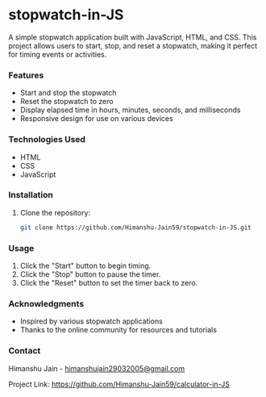 # stopwatch-in-JS
A simple stopwatch application built with JavaScript, HTML, and CSS. This project allows users to start, stop, and reset a stopwatch, making it perfect for timing events or activities.

### Features
- Start and stop the stopwatch
- Reset the stopwatch to zero
- Display elapsed time in hours, minutes, seconds, and milliseconds
- Responsive design for use on various devices

### Technologies Used
- HTML
- CSS
- JavaScript
  
### Installation
1. Clone the repository:

   ```bash
   git clone https://github.com/Himanshu-Jain59/stopwatch-in-JS.git

### Usage
1. Click the "Start" button to begin timing.
2. Click the "Stop" button to pause the timer.
3. Click the "Reset" button to set the timer back to zero.

### Acknowledgments
- Inspired by various stopwatch applications
- Thanks to the online community for resources and tutorials

### Contact
Himanshu Jain - himanshujain29032005@gmail.com

Project Link: https://github.com/Himanshu-Jain59/calculator-in-JS

